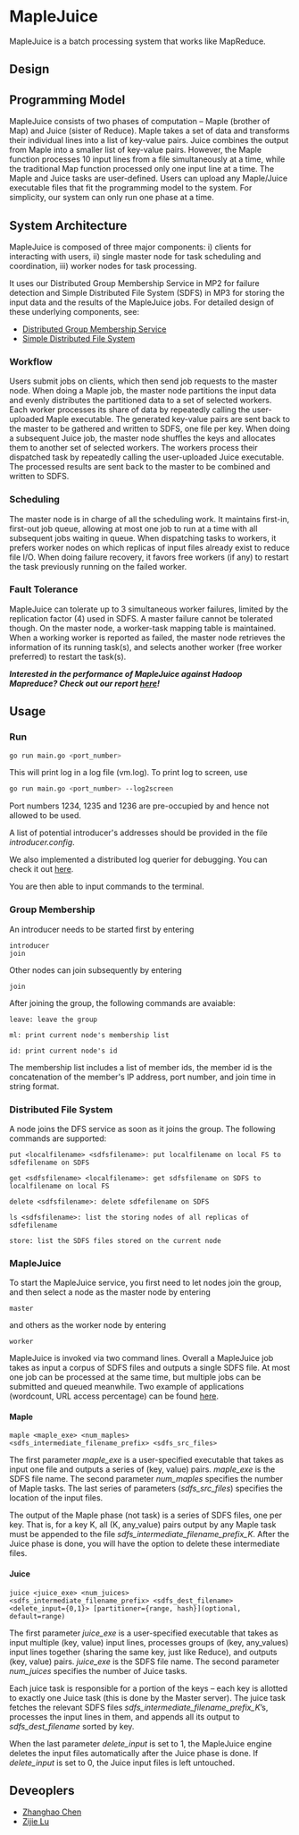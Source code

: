# MapleJuice

MapleJuice is a batch processing system that works like MapReduce.

## Design

## Programming Model

MapleJuice consists of two phases of computation – Maple (brother of Map) and Juice (sister of Reduce). Maple takes a set of data and transforms their individual lines into a list of key-value pairs. Juice combines the output from Maple into a smaller list of key-value pairs. However, the Maple function processes 10 input lines from a file simultaneously at a time, while the traditional Map function processed only one input line at a time. The Maple and Juice tasks are user-defined. Users can upload any Maple/Juice executable files that fit the programming model to the system. For simplicity, our system can only run one phase at a time.

## System Architecture

MapleJuice is composed of three major components: i) clients for interacting with users, ii) single master node for task scheduling and coordination, iii) worker nodes for task processing.

It uses our Distributed Group Membership Service in MP2 for failure detection and Simple Distributed File System (SDFS) in MP3 for storing the input data and the results of the MapleJuice jobs. For detailed design of these underlying components, see:

- [Distributed Group Membership Service](membership/README.md)
- [Simple Distributed File System](filesystem/README.md)

### Workflow

Users submit jobs on clients, which then send job requests to the master node. When doing a Maple job, the master node partitions the input data and evenly distributes the partitioned data to a set of selected workers. Each worker processes its share of data by repeatedly calling the user-uploaded Maple executable. The generated key-value pairs are sent back to the master to be gathered and written to SDFS, one file per key. When doing a subsequent Juice job, the master node shuffles the keys and allocates them to another set of selected workers. The workers process their dispatched task by repeatedly calling the user-uploaded Juice executable. The processed results are sent back to the master to be combined and written to SDFS.

### Scheduling

The master node is in charge of all the scheduling work. It maintains first-in, first-out job queue, allowing at most one job to run at a time with all subsequent jobs waiting in queue. When dispatching tasks to workers, it prefers worker nodes on which replicas of input files already exist to reduce file I/O. When doing failure recovery, it favors free workers (if any) to restart the task previously running on the failed worker.

### Fault Tolerance

MapleJuice can tolerate up to 3 simultaneous worker failures, limited by the replication factor (4) used in SDFS. A master failure cannot be tolerated though. On the master node, a worker-task mapping table is maintained. When a working worker is reported as failed, the master node retrieves the information of its running task(s), and selects another worker (free worker preferred) to restart the task(s).

*__Interested in the performance of MapleJuice against Hadoop Mapreduce? Check out our report [here](Report.pdf)!__*

## Usage

### Run

```bash
go run main.go <port_number>
```

This will print log in a log file (vm.log). To print log to screen, use

```bash
go run main.go <port_number> --log2screen
```

Port numbers 1234, 1235 and 1236 are pre-occupied by and hence not allowed to be used.

A list of potential introducer's addresses should be provided in the file _introducer.config_.

We also implemented a distributed log querier for debugging. You can check it out [here](logquerier).

You are then able to input commands to the terminal.

### Group Membership

An introducer needs to be started first by entering

```text
introducer
join
```

Other nodes can join subsequently by entering

```text
join
```

After joining the group, the following commands are avaiable:

```text
leave: leave the group

ml: print current node's membership list

id: print current node's id
```

The membership list includes a list of member ids, the member id is the concatenation of the member's IP address, port number, and join time in string format.

### Distributed File System

A node joins the DFS service as soon as it joins the group. The following commands are supported:

```text
put <localfilename> <sdfsfilename>: put localfilename on local FS to sdfefilename on SDFS

get <sdfsfilename> <localfilename>: get sdfsfilename on SDFS to localfilename on local FS

delete <sdfsfilename>: delete sdfefilename on SDFS

ls <sdfsfilename>: list the storing nodes of all replicas of sdfefilename

store: list the SDFS files stored on the current node
```

### MapleJuice

To start the MapleJuice service, you first need to let nodes join the group, and then select a node as the master node by entering

```text
master
```

and others as the worker node by entering

```text
worker
```

MapleJuice is invoked via two command lines. Overall a MapleJuice job takes as input a corpus of SDFS files and outputs a single SDFS file. At most one job can be processed at the same time, but multiple jobs can be submitted and queued meanwhile. Two example of applications (wordcount, URL access percentage) can be found [here](applications).

#### Maple

```text
maple <maple_exe> <num_maples>
<sdfs_intermediate_filename_prefix> <sdfs_src_files>
```

The first parameter _maple_exe_ is a user-specified executable that takes as input one file and outputs a series of (key, value) pairs. _maple_exe_ is the SDFS file name. The second parameter _num_maples_ specifies the number of Maple tasks. The last series of parameters (_sdfs_src_files_) specifies the location of the input files.

The output of the Maple phase (not task) is a series of SDFS files, one per key. That is, for a key K, all (K, any_value) pairs output by any Maple task must be appended to the file _sdfs_intermediate_filename_prefix_K_. After the Juice phase is done, you will have the option to delete these intermediate files.

#### Juice

```text
juice <juice_exe> <num_juices>
<sdfs_intermediate_filename_prefix> <sdfs_dest_filename>
<delete_input={0,1}> [partitioner={range, hash}](optional, default=range)
```

The first parameter _juice_exe_ is a user-specified executable that takes as input multiple (key, value) input lines, processes groups of (key, any_values) input lines together (sharing the same key, just like Reduce), and outputs (key, value) pairs. _juice_exe_ is the SDFS file name. The second parameter _num_juices_ specifies the number of Juice tasks.

Each juice task is responsible for a portion of the keys – each key is allotted to exactly one Juice task (this is done by the Master server). The juice task fetches the relevant SDFS files _sdfs_intermediate_filename_prefix_K_’s, processes the input lines in them, and appends all its output to _sdfs_dest_filename_ sorted by key.

When the last parameter _delete_input_ is set to 1, the MapleJuice engine deletes the input files automatically after the Juice phase is done. If _delete_input_ is set to 0, the Juice input files is left untouched.

## Deveoplers

- [Zhanghao Chen](mailto:zc32@illinois.edu)
- [Zijie Lu](mailto:zijielu2@illinois.edu)
